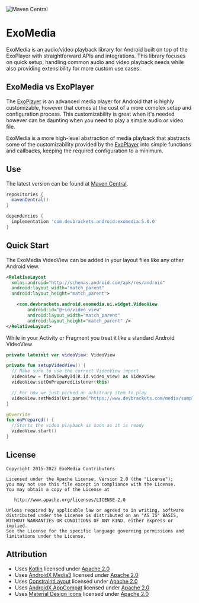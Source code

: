![Maven Central](https://img.shields.io/maven-central/v/com.devbrackets.android/exomedia)

ExoMedia
============
ExoMedia is an audio/video playback library for Android built on top of the ExoPlayer
with straightforward APIs and integrations. This library focuses on quick setup, handling 
common audio and video playback needs while also providing extensibility for more custom
use cases.

ExoMedia vs ExoPlayer
------
The [ExoPlayer][ExoPlayer] is an advanced media player for Android that is highly customizable,
however that comes at the cost of a more complex setup and configuration process. This customizability
is great when it's needed however can be daunting when you need to play a simple audio or video file.

ExoMedia is a more high-level abstraction of media playback that abstracts some of the customizability 
provided by the [ExoPlayer][ExoPlayer] into simple functions and callbacks, keeping the required 
configuration to a minimum. 


Use
-------
The latest version can be found at [Maven Central][MavenCentral].

```gradle
repositories {
  mavenCentral()
}

dependencies {
  implementation 'com.devbrackets.android:exomedia:5.0.0'
}
```


Quick Start
-------
The ExoMedia VideoView can be added in your layout files like any other Android view.

```xml
<RelativeLayout 
  xmlns:android="http://schemas.android.com/apk/res/android"
  android:layout_width="match_parent"
  android:layout_height="match_parent">

	<com.devbrackets.android.exomedia.ui.widget.VideoView
		android:id="@+id/video_view"
		android:layout_width="match_parent"
		android:layout_height="match_parent" />
</RelativeLayout>
```

While in your Activity or Fragment you treat it like a standard Android VideoView

```kotlin
private lateinit var videoView: VideoView

private fun setupVideoView() {
  // Make sure to use the correct VideoView import
  videoView = findViewById(R.id.video_view) as VideoView
  videoView.setOnPreparedListener(this)

  // For now we just picked an arbitrary item to play
  videoView.setMedia(Uri.parse("https://www.devbrackets.com/media/samples/video/big_buck_bunny.mp4"))
}

@Override
fun onPrepared() {
  //Starts the video playback as soon as it is ready
  videoView.start()
}
```


License
-------
    Copyright 2015-2023 ExoMedia Contributors

    Licensed under the Apache License, Version 2.0 (the "License");
    you may not use this file except in compliance with the License.
    You may obtain a copy of the License at

       http://www.apache.org/licenses/LICENSE-2.0

    Unless required by applicable law or agreed to in writing, software
    distributed under the License is distributed on an "AS IS" BASIS,
    WITHOUT WARRANTIES OR CONDITIONS OF ANY KIND, either express or implied.
    See the License for the specific language governing permissions and
    limitations under the License.


Attribution
-----------
* Uses [Kotlin](https://kotlinlang.org/) licensed under [Apache 2.0][Apache 2.0] 
* Uses [AndroidX Media3](https://developer.android.com/jetpack/androidx/releases/media3) licensed under [Apache 2.0][Apache 2.0]
* Uses [ConstraintLayout](https://developer.android.com/training/constraint-layout) licensed under [Apache 2.0][Apache 2.0]
* Uses [AndroidX AppCompat](https://developer.android.com/jetpack/androidx/releases/appcompat) licensed under [Apache 2.0][Apache 2.0]
* Uses [Material Design icons][Design Icons] licensed under [Apache 2.0][Apache 2.0]

 [Apache 2.0]: http://www.apache.org/licenses/LICENSE-2.0
 [CTS]: https://source.android.com/compatibility/cts/index.html
 [Design Icons]: https://github.com/google/material-design-icons
 [ExoPlayer]: https://github.com/androidx/media
 [MavenCentral]: https://search.maven.org/artifact/com.devbrackets.android/exomedia